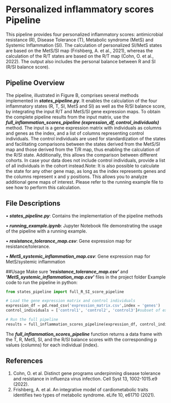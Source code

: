 # Personalized inflammatory scores Pipeline
This pipeline provides four personalized inflammatory scores: antimicrobial resistance (R), Disease Tolerance (T), Metabolic syndrome (MetS) and Systemic Inflammation (SI). The calculation of personalized SI/MetS states are based on the MetS/SI map (Frishberg, A. et al., 2021), whereas the calculation of the R/T states are based on the R/T map (Cohn, O. et al., 2022). The output also includes the personal balance between R and SI (R/SI balance score). 
## Pipeline Overview
The pipeline, illustrated in Figure B, comprises several methods implemented in ***states_pipeline.py***. It enables the calculation of the four inflammatory states (R, T, SI, MetS and SI) as well as the R/SI balance score, by integrating the input R/T and MetS/SI gene expression maps. To obtain the complete pipeline results from the input matrix, use the ***full_inflammation_scores_pipeline (expression_df, control_individuals)*** method. The input is a gene expression matrix with individuals as columns and genes as the index, and a list of columns representing control individuals.
The control individuals are used for standardization of the states and facilitating comparisons between the states derived from the MetS/SI map and those derived from the T/R map, thus enabling the calculation of the R/SI state. Additionally, this allows the comparison between different cohorts. In case your data does not include control individuals, provide a list of all individuals in the cohort instead.Note: It is also possible to calculate the state for any other gene map, as long as the index represents genes and the columns represent x and y positions. This allows you to analyze additional gene maps of interest. Please refer to the running example file to see how to perform this calculation.

## File Descriptions
•	***states_pipeline.py***: Contains the implementation of the pipeline methods

•	***running_example.ipynb***: Jupyter Notebook file demonstrating the usage of the pipeline with a running example.

•	***resistance_tolerance_map.csv***: Gene expression map for resistance/tolerance.

•	***MetS_systemic_inflammation_map.csv***: Gene expression map for MetS/systemic inflammation

##Usage
Make sure ***'resistance_tolerance_map.csv'*** and ***'MetS_systemic_inflammation_map.csv'*** files in the project folder
Example code to run the pipeline in python:
```python 
from states_pipeline import full_R_SI_score_pipeline

# Load the gene expression matrix and control individuals
expression_df = pd.read_csv('expression_matrix.csv',index = 'genes')
control_individuals = ['control1', 'control2', 'control3']#subset of expression_df columns

# Run the full pipeline
results = full_inflammation_scores_pipeline(expression_df, control_individuals)
```
The ***full_inflammation_scores_pipeline*** function returns a data frame with the T, R, MetS, SI, and the R/SI balance scores with the corresponding p values (columns) for each individual (index). 

## References
1.	Cohn, O. et al. Distinct gene programs underpinning disease tolerance and resistance in influenza virus infection. Cell Syst 13, 1002-1015.e9 (2022).
2.	Frishberg, A. et al. An integrative model of cardiometabolic traits identifies two types of metabolic syndrome. eLife 10, e61710 (2021).
 
